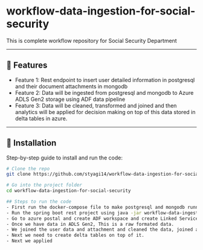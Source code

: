 # workflow-data-ingestion-for-social-security
This is complete workflow repository for Social Security Department

---
## 🚀 Features
- Feature 1: Rest endpoint to insert user detailed information in postgresql and their document attachments in mongodb
- Feature 2: Data will be ingested from postgresql and mongodb to Azure ADLS Gen2 storage using ADF data pipeline
- Feature 3: Data will be cleaned, transformed and joined and then analytics will be applied for decision making on top of this data stored in delta tables in azure.

---

## 🧩 Installation

Step-by-step guide to install and run the code:

```bash
# Clone the repo
git clone https://github.com/styagi14/workflow-data-ingestion-for-social-security

# Go into the project folder
cd workflow-data-ingestion-for-social-security

## Steps to run the code 
- First run the docker-compose file to make postgresql and mongodb running local on your machine
- Run the spring boot rest project using java -jar workflow-data-ingestion-1.0-SNAPSHOT.jar
- Go to azure postal and create ADF workspace and create Linked Services, Data Sets to postgresql and mongodb and ADLS Gen2.
- Once we have data in ADLS Gen2, This is a raw formated data.
- We joined the user data and attachment and cleaned the data, joined and transformed the data.
- Next we need to create delta tables on top of it.
- Next we applied 
